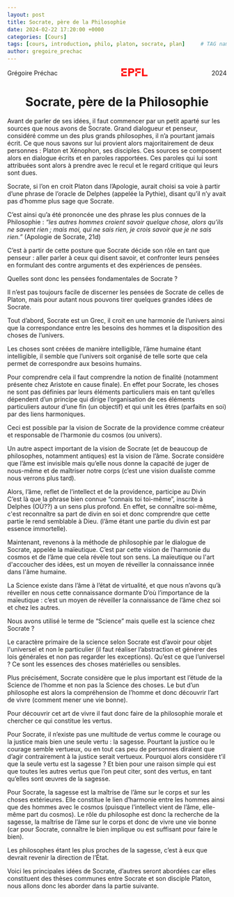 ```yaml
---
layout: post
title: Socrate, père de la Philosophie
date: 2024-02-22 17:20:00 +0000
categories: [Cours]
tags: [cours, introduction, philo, platon, socrate, plan]     # TAG names should always be lowercase
author: gregoire_prechac
---
```


<!-- Header with Logo -->
<div style="display: flex; justify-content: space-between; align-items: center;">
  <div>Grégoire Préchac</div>
  <div>
    <img src="/logo_EPFL.png" alt="Logo" width="60">
  </div>
  <div>2024</div>
</div>

<h1 style="text-align: center;">Socrate, père de la Philosophie</h1>

Avant de parler de ses idées, il faut commencer par un petit aparté sur les sources que nous avons de Socrate. 
Grand dialogueur et penseur, considéré comme un des plus grands philosophes, il n’a pourtant jamais écrit. Ce que nous savons sur lui provient alors majoritairement de deux personnes : Platon et Xénophon, ses disciples. Ces sources se composent alors en dialogue écrits et en paroles rapportées. 
Ces paroles qui lui sont attribuées sont alors à prendre avec le recul et le regard critique qui leurs sont dues.

Socrate, si l’on en croit Platon dans l’Apologie, aurait choisi sa voie à partir d’une phrase de l’oracle de Delphes (appelée la Pythie), disant qu’il n’y avait pas d’homme plus sage que Socrate. 

C’est ainsi qu’a été prononcée une des phrase les plus connues de la Philosophie : *“les autres hommes croient savoir quelque chose, alors qu’ils ne savent rien ; mais moi, qui ne sais rien, je crois savoir que je ne sais rien.”* (Apologie de Socrate, 21d) 

C’est à partir de cette posture que Socrate décide son rôle en tant que penseur : aller parler à ceux qui disent savoir, et confronter leurs pensées en formulant des contre arguments et des expériences de pensées. 

Quelles sont donc les pensées fondamentales de Socrate ?

Il n’est pas toujours facile de discerner les pensées de Socrate de celles de Platon, mais pour autant nous pouvons tirer quelques grandes idées de Socrate. 

Tout d’abord, Socrate est un Grec, il croit en une harmonie de l’univers ainsi que la correspondance entre les besoins des hommes et la disposition des choses de l’univers.

Les choses sont créées de manière intelligible, l’âme humaine étant intelligible, il semble que l’univers soit organisé de telle sorte que cela permet de correspondre aux besoins humains.  

Pour comprendre cela il faut comprendre la notion de finalité (notamment présente chez Aristote en cause finale). En effet pour Socrate, les choses ne sont pas définies par leurs éléments particuliers mais en tant qu’elles dépendent d’un principe qui dirige l’organisation de ces éléments particuliers autour d’une fin (un objectif) et qui unit les êtres (parfaits en soi) par des liens harmoniques.

Ceci est possible par la vision de Socrate de la providence comme créateur et responsable de l’harmonie du cosmos (ou univers). 

Un autre aspect important de la vision de Socrate (et de beaucoup de philosophes, notamment antiques) est la vision de l’âme. 
Socrate considère que l’âme est invisible mais qu’elle nous donne la capacité de juger de nous-même et de maîtriser notre corps (c’est une vision dualiste comme nous verrons plus tard).

Alors, l’âme, reflet de l’intellect et de la providence, participe au Divin  
C’est là que la phrase bien connue “connais toi toi-même”, inscrite à Delphes (OÙ??) a un sens plus profond. En effet, se connaître soi-même, c'est reconnaître sa part de divin en soi et donc comprendre que cette partie le rend semblable à Dieu. (l’âme étant une partie du divin est par essence immortelle).

Maintenant, revenons à la méthode de philosophie par le dialogue de Socrate, appelée la maïeutique. C’est par cette vision de l’harmonie du cosmos et de l’âme que cela révèle tout son sens. La maïeutique ou l'art d'accoucher des idées, est un moyen de réveiller la connaissance innée dans l'âme humaine. 

La Science existe dans l’âme à l’état de virtualité, et que nous n’avons qu’à réveiller en nous cette connaissance dormante
D’où l’importance de la maïeutique : c’est un moyen de réveiller la connaissance de l’âme chez soi et chez les autres. 

Nous avons utilisé le terme de “Science” mais quelle est la science chez Socrate ?

Le caractère primaire de la science selon Socrate est d’avoir pour objet l'universel et non le particulier (il faut réaliser l’abstraction et générer des lois générales et non pas regarder les exceptions).
Qu’est ce que l’universel ? Ce sont les essences des choses matérielles ou sensibles.

Plus précisément, Socrate considère que le plus important est l’étude de la Science de l’homme et non pas la Science des choses. Le but d’un philosophe est alors la compréhension de l’homme et donc découvrir l’art de vivre (comment mener une vie bonne). 

Pour découvrir cet art de vivre il faut donc faire de la philosophie morale et chercher ce qui constitue les vertus. 

Pour Socrate, il n’existe pas une multitude de vertus comme le courage ou la justice mais bien une seule vertu : la sagesse. Pourtant la justice ou le courage semble vertueux, ou en tout cas peu de personnes diraient que d’agir contrairement à la justice serait vertueux. Pourquoi alors considère t’il que la seule vertu est la sagesse ? Et bien pour une raison simple qui est que toutes les autres vertus que l’on peut citer, sont des vertus, en tant qu’elles sont œuvres de la sagesse. 

Pour Socrate, la sagesse est la maîtrise de l’âme sur le corps et sur les choses extérieures. Elle constitue le lien d’harmonie entre les hommes ainsi que des hommes avec le cosmos (puisque l’intellect vient de l’âme, elle-même part du cosmos). 
Le rôle du philosophe est donc la recherche de la sagesse, la maîtrise de l’âme sur le corps et donc de vivre une vie bonne (car pour Socrate, connaître le bien implique ou est suffisant pour faire le bien). 

Les philosophes étant les plus proches de la sagesse, c’est à eux que devrait revenir la direction de l’État. 

Voici les principales idées de Socrate, d’autres seront abordées car elles constituent des thèses communes entre Socrate et son disciple Platon, nous allons donc les aborder dans la partie suivante.
